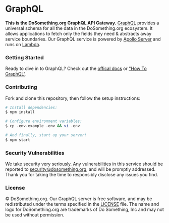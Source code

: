 # GraphQL

**This is the DoSomething.org GraphQL API Gateway.**
[GraphQL](http://graphql.org) provides a universal schema for all the data in
the DoSomething.org ecosystem. It allows applications to fetch only the fields
they need & abstracts away service boundaries. Our GraphQL service is powered by
[Apollo Server](https://www.apollographql.com/docs/apollo-server/) and runs on
[Lambda](https://aws.amazon.com/lambda/).

### Getting Started

Ready to dive in to GraphQL? Check out the [offical docs](http://graphql.org) or
["How To GraphQL"](https://www.howtographql.com).

### Contributing

Fork and clone this repository, then follow the setup instructions:

```sh
# Install dependencies:
$ npm install

# Configure environment variables:
$ cp .env.example .env && vi .env

# And finally, start up your server!
$ npm start
```

### Security Vulnerabilities

We take security very seriously. Any vulnerabilities in this service should be
reported to [security@dosomething.org](mailto:security@dosomething.org), and
will be promptly addressed. Thank you for taking the time to responsibly
disclose any issues you find.

### License

&copy; DoSomething.org. Our GraphQL server is free software, and may be
redistributed under the terms specified in the
[LICENSE](https://github.com/DoSomething/graphql/blob/dev/LICENSE) file. The
name and logo for DoSomething.org are trademarks of Do Something, Inc and may
not be used without permission.
